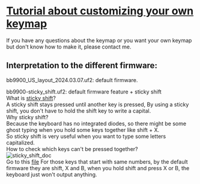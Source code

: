 # [Tutorial about customizing your own keymap](https://github.com/ZitaoTech/zmk-config_9900)  
If you have any questions about the keymap or you want your own keymap but don't know how to make it, please contact me.

## Interpretation to the different firmware:

bb9900_US_layout_2024.03.07.uf2: default firmware.  

bb9900-sticky_shift.uf2: default firmware feature + sticky shift  
What is [sticky shift](https://zmk.dev/docs/behaviors/sticky-key)?  
A sticky shift stays pressed until another key is pressed, By using a sticky shift, you don't have to hold the shift key to write a capital.  
Why sticky shift?  
Because the keyboard has no integrated diodes, so there might be some ghost typing when you hold some keys together like shift + X.  
So sticky shift is very useful when you want to type some letters capitalized.  
How to check which keys can't be pressed together?  
![sticky_shift_doc](https://github.com/ZitaoTech/BB9900-USB_BLE_Keyboard/assets/145678024/7932675f-2bfe-4d24-bdfa-62ac42d96132)  
Go to this [file](https://github.com/ZitaoTech/zmk-config_9900/blob/main/config/boards/bb9900/bb9900.dts) For those keys that start with same numbers, by the default firmware they are shift, X and B, when you hold shift and press X or B, the keyboard just won't output anything.
